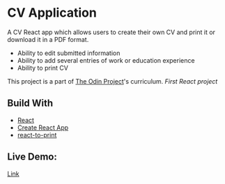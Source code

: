 # CV Application

A CV React app which allows users to create their own CV and print it or download it in a PDF format.

- Ability to edit submitted information
- Ability to add several entries of work or education experience
- Ability to print CV

This project is a part of [The Odin Project](https://www.theodinproject.com/)'s curriculum.
_First React project_

## Build With

- [React](https://reactjs.org/)
- [Create React App](https://github.com/facebook/create-react-app)
- [react-to-print](https://www.npmjs.com/package/react-to-print)

## Live Demo:

[Link](https://natesgh.github.io/cv-project)
